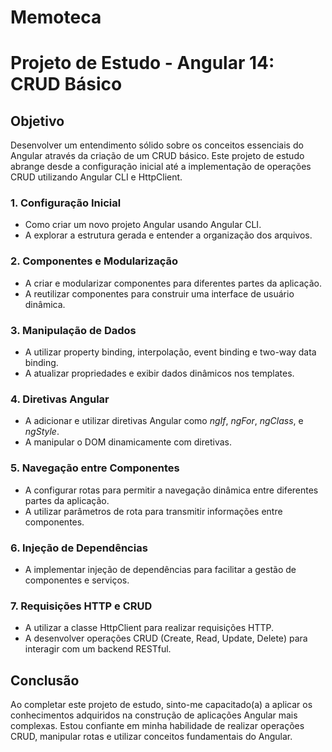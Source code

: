 # Memoteca

# Projeto de Estudo - Angular 14: CRUD Básico

## Objetivo
Desenvolver um entendimento sólido sobre os conceitos essenciais do Angular através da criação de um CRUD básico. Este projeto de estudo abrange desde a configuração inicial até a implementação de operações CRUD utilizando Angular CLI e HttpClient.

### 1. Configuração Inicial
- Como criar um novo projeto Angular usando Angular CLI.
- A explorar a estrutura gerada e entender a organização dos arquivos.

### 2. Componentes e Modularização
- A criar e modularizar componentes para diferentes partes da aplicação.
- A reutilizar componentes para construir uma interface de usuário dinâmica.

### 3. Manipulação de Dados
- A utilizar property binding, interpolação, event binding e two-way data binding.
- A atualizar propriedades e exibir dados dinâmicos nos templates.

### 4. Diretivas Angular
- A adicionar e utilizar diretivas Angular como *ngIf*, *ngFor*, *ngClass*, e *ngStyle*.
- A manipular o DOM dinamicamente com diretivas.

### 5. Navegação entre Componentes
- A configurar rotas para permitir a navegação dinâmica entre diferentes partes da aplicação.
- A utilizar parâmetros de rota para transmitir informações entre componentes.

### 6. Injeção de Dependências
- A implementar injeção de dependências para facilitar a gestão de componentes e serviços.

### 7. Requisições HTTP e CRUD
- A utilizar a classe HttpClient para realizar requisições HTTP.
- A desenvolver operações CRUD (Create, Read, Update, Delete) para interagir com um backend RESTful.

## Conclusão
Ao completar este projeto de estudo, sinto-me capacitado(a) a aplicar os conhecimentos adquiridos na construção de aplicações Angular mais complexas. Estou confiante em minha habilidade de realizar operações CRUD, manipular rotas e utilizar conceitos fundamentais do Angular.